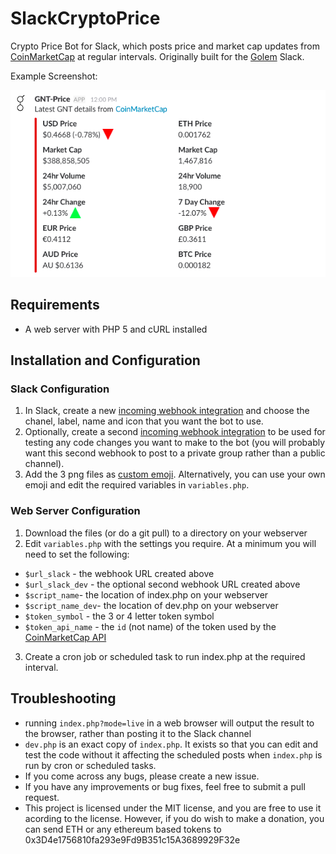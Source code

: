 # SlackCryptoPrice
Crypto Price Bot for Slack, which posts price and market cap updates from [CoinMarketCap](http://coinmarketcap.com/) at regular intervals.
Originally built for the [Golem](https://golem.network/) Slack.


Example Screenshot:

![Example Screenshot](https://github.com/jet86/SlackCryptoPrice/raw/master/SlackCryptoPriceExample.png "Example Screenshot")


## Requirements
- A web server with PHP 5 and cURL installed
## Installation and Configuration
### Slack Configuration
1. In Slack, create a new [incoming webhook integration](https://my.slack.com/services/new/incoming-webhook/) and choose the chanel, label, name and icon that you want the bot to use.
2. Optionally, create a second [incoming webhook integration](https://my.slack.com/services/new/incoming-webhook/) to be used for testing any code changes you want to make to the bot (you will probably want this second webhook to post to a private group rather than a public channel).
3. Add the 3 png files as [custom emoji](https://my.slack.com/customize/emoji). Alternatively, you can use your own emoji and edit the required variables in `variables.php`.
### Web Server Configuration
1. Download the files (or do a git pull) to a directory on your webserver
2. Edit `variables.php` with the settings you require. At a minimum you will need to set the following:
* `$url_slack` - the webhook URL created above
* `$url_slack_dev` - the optional second webhook URL created above
* `$script_name`- the location of index.php on your webserver
* `$script_name_dev`- the location of dev.php on your webserver
* `$token_symbol` - the 3 or 4 letter token symbol
* `$token_api_name` - the `id` (not name) of the token used by the [CoinMarketCap API](http://coinmarketcap.com/api/)
3. Create a cron job or scheduled task to run index.php at the required interval.
## Troubleshooting
* running `index.php?mode=live` in a web browser will output the result to the browser, rather than posting it to the Slack channel
* `dev.php` is an exact copy of `index.php`. It exists so that you can edit and test the code without it affecting the scheduled posts when `index.php` is run by cron or scheduled tasks.
* If you come across any bugs, please create a new issue.
* If you have any improvements or bug fixes, feel free to submit a pull request.
* This project is licensed under the MIT license, and you are free to use it acording to the license. However, if you do wish to make a donation, you can send ETH or any ethereum based tokens to 0x3D4e1756810fa293e9Fd9B351c15A3689929F32e
